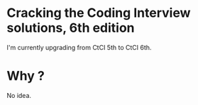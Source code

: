 # Cracking the Coding Interview solutions, 6th edition

I'm currently upgrading from CtCI 5th to CtCI 6th.

# Why ?

No idea.
